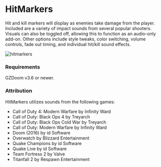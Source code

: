 # HitMarkers

Hit and kill markers will display as enemies take damage from the player. Included are a variety of impact sounds from several popular shooters. Visuals can also be toggled off, allowing this to function as an audio-only add-on. Other options include style tweaks, color switching, volume controls, fade out timing, and individual hit/kill sound effects.

![hitmarkers](https://user-images.githubusercontent.com/131390538/233499053-26820011-2e04-49e6-afba-0f17eee6bc04.png)

### Requirements

GZDoom v3.6 or newer.

### Attribution

HitMarkers utilizes sounds from the following games:

- Call of Duty 4: Modern Warfare by Infinity Ward
- Call of Duty: Black Ops 4 by Treyarch
- Call of Duty: Black Ops Cold War by Treyarch
- Call of Duty: Modern Warfare by Infinity Ward
- Doom (2016) by id Software
- Overwatch by Blizzard Entertainment
- Quake Champions by id Software
- Quake Live by id Software
- Team Fortress 2 by Valve
- Titanfall 2 by Respawn Entertainment